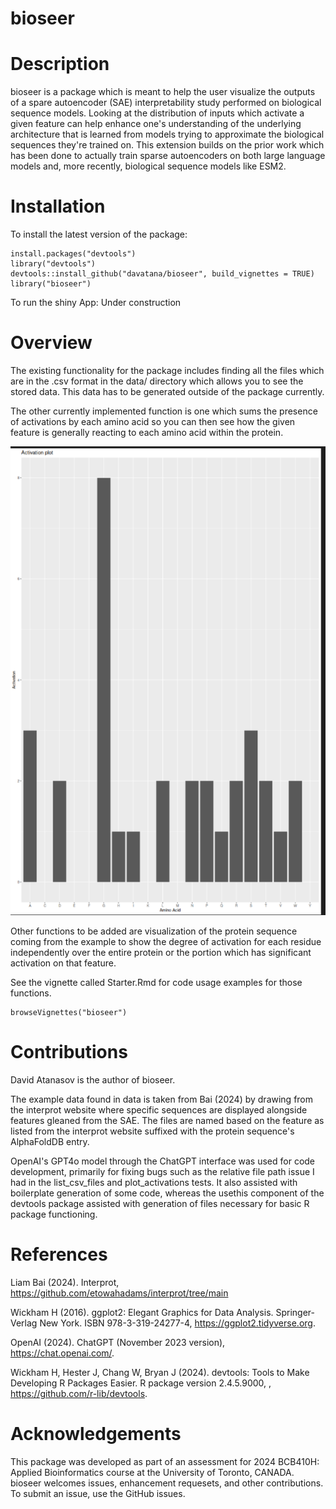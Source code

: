 # bioseer

# Description
bioseer is a package which is meant to help the user visualize the outputs of a spare autoencoder (SAE) interpretability study performed on biological sequence models. Looking at the distribution of inputs which activate a given feature can help enhance one's understanding of the underlying architecture that is learned from models trying to approximate the biological sequences they're trained on. This extension builds on the prior work which has been done to actually train sparse autoencoders on both large language models and, more recently, biological sequence models like ESM2.

# Installation
To install the latest version of the package:

```{R}
install.packages("devtools")
library("devtools")
devtools::install_github("davatana/bioseer", build_vignettes = TRUE)
library("bioseer")
```

To run the shiny App: Under construction

# Overview
The existing functionality for the package includes finding all the files which are in the .csv format in the data/ directory which allows you to see the stored data. This data has to be generated outside of the package currently.

The other currently implemented function is one which sums the presence of activations by each amino acid so you can then see how the given feature is generally reacting to each amino acid within the protein.

![](./inst/extdata/graph_1.png)

Other functions to be added are visualization of the protein sequence coming from the example to show the degree of activation for each residue independently over the entire protein or the portion which has significant activation on that feature.

See the vignette called Starter.Rmd for code usage examples for those functions.

```{R}
browseVignettes("bioseer")
```

# Contributions
David Atanasov is the author of bioseer.

The example data found in data is taken from Bai (2024) by drawing from the interprot website where specific sequences are displayed alongside features gleaned from the SAE. The files are named based on the feature as listed from the interprot website suffixed with the protein sequence's AlphaFoldDB entry.

OpenAI's GPT4o model through the ChatGPT interface was used for code development, primarily for fixing bugs such as the relative file path issue I had in the list_csv_files and plot_activations tests. It also assisted with boilerplate generation of some code, whereas the usethis component of the devtools package assisted with generation of files necessary for basic R package functioning.

# References
Liam Bai (2024). Interprot, https://github.com/etowahadams/interprot/tree/main

Wickham H (2016). ggplot2: Elegant Graphics for Data Analysis. Springer-Verlag New York. ISBN 978-3-319-24277-4, https://ggplot2.tidyverse.org.

OpenAI (2024). ChatGPT (November 2023 version), https://chat.openai.com/.

Wickham H, Hester J, Chang W, Bryan J (2024). devtools: Tools to Make Developing R Packages Easier. R package version 2.4.5.9000, , https://github.com/r-lib/devtools.

# Acknowledgements
This package was developed as part of an assessment for 2024 BCB410H: Applied Bioinformatics course at the University of Toronto, CANADA. bioseer welcomes issues, enhancement requesets, and other contributions. To submit an issue, use the GitHub issues.
